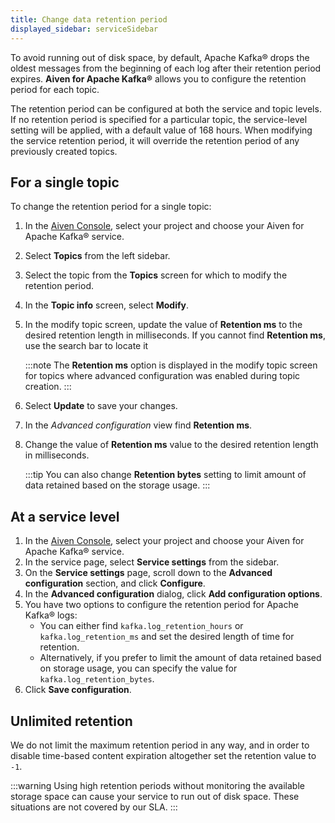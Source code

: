 ```yaml
---
title: Change data retention period
displayed_sidebar: serviceSidebar
---
```


To avoid running out of disk space, by default, Apache Kafka® drops the oldest messages from the beginning of each log after their retention period expires.
**Aiven for Apache Kafka®** allows you to configure the
retention period for each topic.

The retention period can be configured at both the service and topic
levels. If no retention period is specified for a particular topic, the
service-level setting will be applied, with a default value of 168
hours. When modifying the service retention period, it will override the
retention period of any previously created topics.

## For a single topic

To change the retention period for a single topic:

1.  In the [Aiven Console](https://console.aiven.io/), select your
    project and choose your Aiven for Apache Kafka® service.

2.  Select **Topics** from the left sidebar.

3.  Select the topic from the **Topics** screen for which to
    modify the retention period.

4.  In the **Topic info** screen, select **Modify**.

5.  In the modify topic screen, update the value of **Retention ms** to
    the desired retention length in milliseconds. If you cannot find
    **Retention ms**, use the search bar to locate it

    :::note
    The **Retention ms** option is displayed in the modify topic screen
    for topics where advanced configuration was enabled during topic
    creation.
    :::

6.  Select **Update** to save your changes.

7.  In the *Advanced configuration* view find **Retention ms**.

8.  Change the value of **Retention ms** value to the desired retention
    length in milliseconds.

    :::tip
    You can also change **Retention bytes** setting to limit
    amount of data retained based on the storage usage.
    :::

## At a service level

1.  In the [Aiven Console](https://console.aiven.io/), select your
    project and choose your Aiven for Apache Kafka® service.
2.  In the service page, select **Service settings** from the sidebar.
3.  On the **Service settings** page, scroll down to the **Advanced
    configuration** section, and click **Configure**.
4.  In the **Advanced configuration** dialog, click **Add configuration
    options**.
5.  You have two options to configure the retention period for Apache
    Kafka® logs:
    -   You can either find `kafka.log_retention_hours` or
        `kafka.log_retention_ms` and set the desired length of time for
        retention.
    -   Alternatively, if you prefer to limit the amount of data
        retained based on storage usage, you can specify the value for
        `kafka.log_retention_bytes`.
6.  Click **Save configuration**.

## Unlimited retention

We do not limit the maximum retention period in any way, and in order to
disable time-based content expiration altogether set the retention value
to `-1`.

:::warning
Using high retention periods without monitoring the available storage
space can cause your service to run out of disk space. These situations
are not covered by our SLA.
:::
